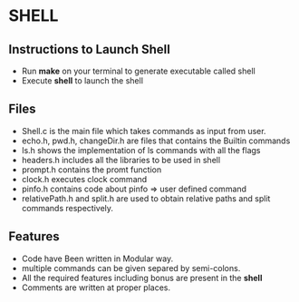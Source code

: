 # SHELL


## Instructions to Launch Shell

* Run **make** on your terminal to generate executable called shell
* Execute **shell** to launch the shell

## Files

* Shell.c is the main file which takes commands as input from user.
* echo.h, pwd.h, changeDir.h are files that contains the Builtin commands
* ls.h shows the implementation of ls commands with all the flags
* headers.h includes all the libraries to be used in shell
* prompt.h contains the promt function
* clock.h executes clock command
* pinfo.h contains code about pinfo => user defined command
* relativePath.h and split.h are used to obtain relative paths and split commands respectively.


## Features
* Code have Been written in Modular way.
* multiple commands can be given separed by semi-colons.
* All the required features including bonus are present in the **shell**
* Comments are written at proper places.


